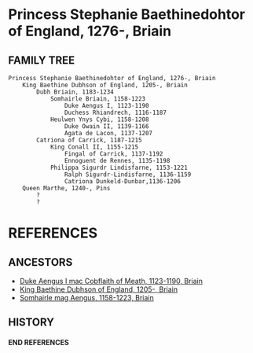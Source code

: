 # Princess Stephanie Baethinedohtor of England, 1276-, Briain

## FAMILY TREE
```
Princess Stephanie Baethinedohtor of England, 1276-, Briain
    King Baethine Dubhson of England, 1205-, Briain
        Dubh Briain, 1183-1234
            Somhairle Briain, 1158-1223
                Duke Aengus I, 1123-1190
                Duchess Rhiandrech, 1116-1187
            Heulwen Ynys Cybi, 1158-1208
                Duke Owain II, 1139-1166
                Agata de Lacon, 1137-1207
        Catriona of Carrick, 1187-1215
            King Conall II, 1155-1215
                Fingal of Carrick, 1137-1192
                Ennoguent de Rennes, 1135-1198
            Philippa Sigurdr Lindisfarne, 1153-1221
                Ralph Sigurdr-Lindisfarne, 1136-1159
                Catriona Dunkeld-Dunbar,1136-1206
    Queen Marthe, 1240-, Pins
        ?
        ?
```


# REFERENCES

## ANCESTORS
* [Duke Aengus I mac Cobflaith of Meath, 1123-1190, Briain](aengus_i_mac_cobflaith_1123.md)
* [King Baethine Dubhson of England, 1205-, Briain](baethine_dubhson_1205.md)
* [Somhairle mag Aengus, 1158-1223, Briain](somhairle_mag_aengus_1158.md)

## HISTORY

#### END REFERENCES
